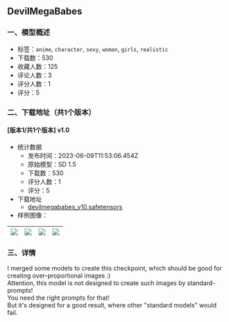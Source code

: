 ## DevilMegaBabes
### 一、模型概述

- 标签：`anime`, `character`, `sexy`, `woman`, `girls`, `realistic`
- 下载数：530
- 收藏人数：125
- 评论人数：3
- 评分人数：1
- 评分：5

### 二、下载地址（共1个版本）

#### [版本1/共1个版本] v1.0

- 统计数据
  - 发布时间：2023-06-09T11:53:06.454Z
  - 原始模型：SD 1.5
  - 下载数：530
  - 评分人数：1
  - 评分：5
- 下载地址
  - [devilmegababes_v10.safetensors](https://civitai.com/api/download/models/92340)
- 样例图像：

| <img src="https://image.civitai.com/xG1nkqKTMzGDvpLrqFT7WA/94a2a01d-6543-4729-923d-7f8bff8ba87e/width=450/1083068.jpeg" /> | <img src="https://image.civitai.com/xG1nkqKTMzGDvpLrqFT7WA/1954a6c9-cf7b-4f30-855f-5c7c1d13a9aa/width=450/1083071.jpeg" /> | <img src="https://image.civitai.com/xG1nkqKTMzGDvpLrqFT7WA/c7df2021-4143-4965-95de-cc56c3d35b84/width=450/1083070.jpeg" /> | <img src="https://image.civitai.com/xG1nkqKTMzGDvpLrqFT7WA/dd2c0b25-cb55-4e3a-b402-3e76a22eb57b/width=450/1083066.jpeg" /> |
| ---- | ---- | ---- | ---- |


### 三、详情
<p>I merged some models to create this checkpoint, which should be good for creating over-proportional images :)<br />Attention, this model is not designed to create such images by standard-prompts!<br />You need the right prompts for that!<br />But it's designed for a good result, where other "standard models" would fail.</p>
